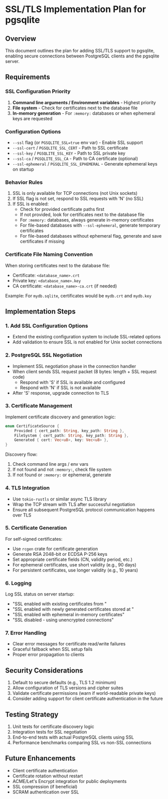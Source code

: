 # SSL/TLS Implementation Plan for pgsqlite

## Overview
This document outlines the plan for adding SSL/TLS support to pgsqlite, enabling secure connections between PostgreSQL clients and the pgsqlite server.

## Requirements

### SSL Configuration Priority
1. **Command line arguments / Environment variables** - Highest priority
2. **File system** - Check for certificates next to the database file
3. **In-memory generation** - For `:memory:` databases or when ephemeral keys are requested

### Configuration Options
- `--ssl` flag (or `PGSQLITE_SSL=true` env var) - Enable SSL support
- `--ssl-cert` / `PGSQLITE_SSL_CERT` - Path to SSL certificate
- `--ssl-key` / `PGSQLITE_SSL_KEY` - Path to SSL private key
- `--ssl-ca` / `PGSQLITE_SSL_CA` - Path to CA certificate (optional)
- `--ssl-ephemeral` / `PGSQLITE_SSL_EPHEMERAL` - Generate ephemeral keys on startup

### Behavior Rules
1. SSL is only available for TCP connections (not Unix sockets)
2. If SSL flag is not set, respond to SSL requests with 'N' (no SSL)
3. If SSL is enabled:
   - Check for provided certificate paths first
   - If not provided, look for certificates next to the database file
   - For `:memory:` databases, always generate in-memory certificates
   - For file-based databases with `--ssl-ephemeral`, generate temporary certificates
   - For file-based databases without ephemeral flag, generate and save certificates if missing

### Certificate File Naming Convention
When storing certificates next to the database file:
- Certificate: `<database_name>.crt`
- Private key: `<database_name>.key`
- CA certificate: `<database_name>-ca.crt` (if needed)

Example: For `mydb.sqlite`, certificates would be `mydb.crt` and `mydb.key`

## Implementation Steps

### 1. Add SSL Configuration Options
- Extend the existing configuration system to include SSL-related options
- Add validation to ensure SSL is not enabled for Unix socket connections

### 2. PostgreSQL SSL Negotiation
- Implement SSL negotiation phase in the connection handler
- When client sends SSL request packet (8 bytes: length + SSL request code)
  - Respond with 'S' if SSL is available and configured
  - Respond with 'N' if SSL is not available
- After 'S' response, upgrade connection to TLS

### 3. Certificate Management
Implement certificate discovery and generation logic:

```rust
enum CertificateSource {
    Provided { cert_path: String, key_path: String },
    FileSystem { cert_path: String, key_path: String },
    Generated { cert: Vec<u8>, key: Vec<u8> },
}
```

Discovery flow:
1. Check command line args / env vars
2. If not found and not `:memory:`, check file system
3. If not found or `:memory:` or ephemeral, generate

### 4. TLS Integration
- Use `tokio-rustls` or similar async TLS library
- Wrap the TCP stream with TLS after successful negotiation
- Ensure all subsequent PostgreSQL protocol communication happens over TLS

### 5. Certificate Generation
For self-signed certificates:
- Use `rcgen` crate for certificate generation
- Generate RSA 2048-bit or ECDSA P-256 keys
- Set appropriate certificate fields (CN, validity period, etc.)
- For ephemeral certificates, use short validity (e.g., 90 days)
- For persistent certificates, use longer validity (e.g., 10 years)

### 6. Logging
Log SSL status on server startup:
- "SSL enabled with existing certificates from <path>"
- "SSL enabled with newly generated certificates stored at <path>"
- "SSL enabled with ephemeral in-memory certificates"
- "SSL disabled - using unencrypted connections"

### 7. Error Handling
- Clear error messages for certificate read/write failures
- Graceful fallback when SSL setup fails
- Proper error propagation to clients

## Security Considerations
1. Default to secure defaults (e.g., TLS 1.2 minimum)
2. Allow configuration of TLS versions and cipher suites
3. Validate certificate permissions (warn if world-readable private keys)
4. Consider adding support for client certificate authentication in the future

## Testing Strategy
1. Unit tests for certificate discovery logic
2. Integration tests for SSL negotiation
3. End-to-end tests with actual PostgreSQL clients using SSL
4. Performance benchmarks comparing SSL vs non-SSL connections

## Future Enhancements
- Client certificate authentication
- Certificate rotation without restart
- ACME/Let's Encrypt integration for public deployments
- SSL compression (if beneficial)
- SCRAM authentication over SSL